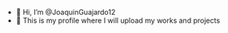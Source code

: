 - 👋 Hi, I’m @JoaquinGuajardo12 
- 👀 This is my profile where I will upload my works and projects


<!---
JoaquinGuajardo12/JoaquinGuajardo12 is a ✨ special ✨ repository because its `README.md` (this file) appears on your GitHub profile.
You can click the Preview link to take a look at your changes.
--->
